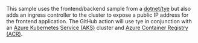 This sample uses the frontend/backend sample from a [dotnet/tye](https://github.com/dotnet/tye/tree/master/samples/frontend-backend) but also adds an ingress controller to the cluster to expose a public IP address for the frontend application. The GitHub action will use tye in conjunction with an [Azure Kubernetes Service (AKS)](https://docs.microsoft.com/azure/aks/?WT.mc_id=blog-appsonazure-shboyer) cluster and [Azure Container Registry (ACR)](https://docs.microsoft.com/azure/container-registry/?WT.mc_id=blog-appsonazure-shboyer).

